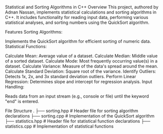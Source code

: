 


Statistical and Sorting Algorithms in C++
Overview
This project, authored by Adnan Nassan, implements statistical calculations and sorting algorithms in C++. It includes functionality for reading input data, performing various statistical analyses, and sorting numbers using the QuickSort algorithm.


Features
Sorting Algorithms:

Implements the QuickSort algorithm for efficient sorting of numeric data.
Statistical Functions:

Calculate Mean: Average value of a dataset.
Calculate Median: Middle value of a sorted dataset.
Calculate Mode: Most frequently occurring value(s) in a dataset.
Calculate Variance: Measure of the data's spread around the mean.
Calculate Standard Deviation: Square root of the variance.
Identify Outliers: Detects 1x, 2x, and 3x standard deviation outliers.
Perform Linear Regression: Determines slope and intercept for regression analysis.
Input Handling:

Reads data from an input stream (e.g., console or file) until the keyword "end" is entered.

File Structure
.
├── sorting.hpp         # Header file for sorting algorithm declarations
├── sorting.cpp         # Implementation of the QuickSort algorithm
├── statistics.hpp      # Header file for statistical function declarations
├── statistics.cpp      # Implementation of statistical functions



